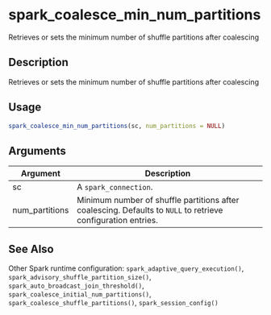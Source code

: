 # spark_coalesce_min_num_partitions


Retrieves or sets the minimum number of shuffle partitions after coalescing




## Description

Retrieves or sets the minimum number of shuffle partitions after coalescing





## Usage
```r
spark_coalesce_min_num_partitions(sc, num_partitions = NULL)
```




## Arguments


Argument      |Description
------------- |----------------
sc | A ``spark_connection``.
num_partitions | Minimum number of shuffle partitions after coalescing. Defaults to ``NULL`` to retrieve configuration entries.







## See Also

Other Spark runtime configuration: 
`spark_adaptive_query_execution()`,
`spark_advisory_shuffle_partition_size()`,
`spark_auto_broadcast_join_threshold()`,
`spark_coalesce_initial_num_partitions()`,
`spark_coalesce_shuffle_partitions()`,
`spark_session_config()`




